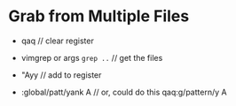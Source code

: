 # Grab from Multiple Files

- qaq                       // clear register
- vimgrep or args `grep ..` // get the files
- "Ayy                      // add to register

- :global/patt/yank A       // or, could do this
    qaq:g/pattern/y A



